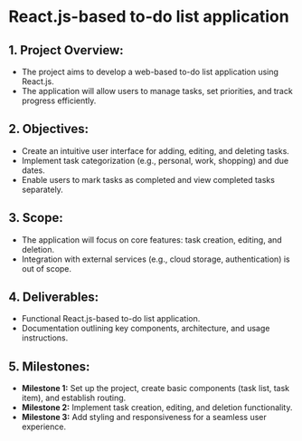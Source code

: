 # React.js-based to-do list application

## 1. Project Overview:

- The project aims to develop a web-based to-do list application using React.js.
- The application will allow users to manage tasks, set priorities, and track progress efficiently.

## 2. Objectives:

- Create an intuitive user interface for adding, editing, and deleting tasks.
- Implement task categorization (e.g., personal, work, shopping) and due dates.
- Enable users to mark tasks as completed and view completed tasks separately.

## 3. Scope:

- The application will focus on core features: task creation, editing, and deletion.
- Integration with external services (e.g., cloud storage, authentication) is out of scope.

## 4. Deliverables:

- Functional React.js-based to-do list application.
- Documentation outlining key components, architecture, and usage instructions.

## 5. Milestones:

- <strong>Milestone 1:</strong> Set up the project, create basic components (task list, task item), and establish routing.
- <strong>Milestone 2:</strong> Implement task creation, editing, and deletion functionality.
- <strong>Milestone 3:</strong> Add styling and responsiveness for a seamless user experience.
